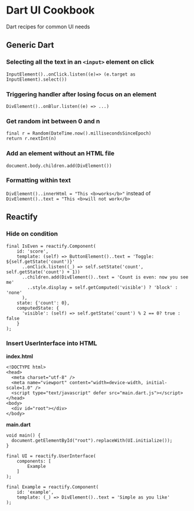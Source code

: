 # Dart UI Cookbook
Dart recipes for common UI needs

## Generic Dart
### Selecting all the text in an `<input>` element on click
`InputElement()..onClick.listen((e)=> (e.target as InputElement).select())`

### Triggering handler after losing focus on an element
`DivElement()..onBlur.listen((e) => ...)`

### Get random int between 0 and n 
```
final r = Random(DateTime.now().millisecondsSinceEpoch)
return r.nextInt(n)
```

### Add an element without an HTML file
`document.body.children.add(DivElement())`

### Formatting within text
`DivElement()..innerHtml = "This <b>works</b>"` instead of `DivElement()..text = "This <b>will not work</b>`

## Reactify
### Hide on condition
```
final IsEven = reactify.Component(
    id: 'score',
    template: (self) => ButtonElement()..text = 'Toggle: ${self.getState('count')}'
      ..onClick.listen((_) => self.setState('count', self.getState('count') + 1))
      ..children.add(DivElement()..text = 'Count is even: now you see me'
        ..style.display = self.getComputed('visible') ? 'block' : 'none'
      ),
    state: {'count': 0},
    computedState: {
      'visible': (self) => self.getState('count') % 2 == 0? true : false
    }
);
```

### Insert UserInterface into HTML 
**index.html**
```
<!DOCTYPE html>
<head>
  <meta charset="utf-8" />
  <meta name="viewport" content="width=device-width, initial-scale=1.0" />
  <script type="text/javascript" defer src="main.dart.js"></script>
</head>
<body>
  <div id="root"></div>
</body>
```

**main.dart**
```
void main() {
  document.getElementById("root").replaceWith(UI.initialize());
}

final UI = reactify.UserInterface(
    components: [
        Example
    ]
);

final Example = reactify.Component(
    id: 'example',
    template: (_) => DivElement()..text = 'Simple as you like'
);
```
